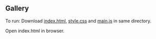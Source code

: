 Gallery 
---
To run: Download [index.html](https://github.com/VictoriaShyika/HTML_CSS_JS_Learning/blob/main/JS%20exercises/gallery-start/index.html), [style.css](https://github.com/VictoriaShyika/HTML_CSS_JS_Learning/blob/main/JS%20exercises/gallery-start/style.css) and [main.js](https://github.com/VictoriaShyika/HTML_CSS_JS_Learning/blob/main/JS%20exercises/gallery-start/main.js) in same directory.

Open index.html in browser.
